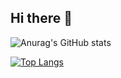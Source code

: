 ## Hi there 👋

![Anurag's GitHub stats](https://github-readme-stats.vercel.app/api?username=matheusflc&show_icons=true&theme=dark)

[![Top Langs](https://github-readme-stats.vercel.app/api/top-langs/?username=matheusflc&layout=pie)](https://github.com/anuraghazra/github-readme-stats)

<!--
**matheusflc/matheusflc** is a ✨ _special_ ✨ repository because its `README.md` (this file) appears on your GitHub profile.

Here are some ideas to get you started:

- 🔭 I’m currently working on ...
- 🌱 I’m currently learning ...
- 👯 I’m looking to collaborate on ...
- 🤔 I’m looking for help with ...
- 💬 Ask me about ...
- 📫 How to reach me: ...
- 😄 Pronouns: ...
- ⚡ Fun fact: ...
-->
